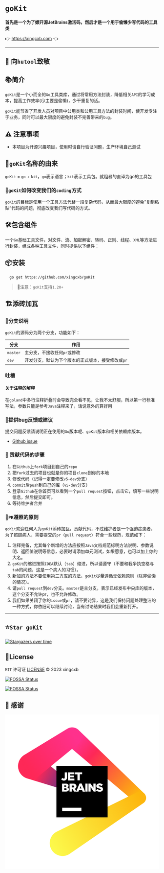 # `goKit`


<p>
	<strong>
        首先是一个为了嫖开源JetBrains激活码，然后才是一个用于偷懒少写代码的工具类
    </strong>
</p>

<p>
👉 <a href="https://xingcxb.com">https://xingcxb.com</a> 👈
</p>

-------------------------------------------------------------------------------
🫡 向`hutool`致敬
-------------------------------------------------------------------------------

## 📚简介

`goKit`是一个小而全的`Go`工具类库，通过将常用方法封装，降低相关`API`的学习成本，提高工作效率(😏主要是偷懒)，少干重复的活。

`goKit`能节省了开发人员对项目中公用类和公用工具方法的封装时间，使开发专注于业务，同时可以最大限度的避免封装不完善带来的`bug`。

## ⚠️ 注意事项

- 本项目为开源兴趣项目，使用时请自行验证问题，生产环境自己测试

## 🎁`goKit`名称的由来

`goKit` = `go` + `kit`，`go`表示语言；`kit`表示工具包。就粗暴的直译为go的工具包

### 🍺`goKit`如何改变我们的`coding`方式

`goKit`的目标是使用一个工具方法代替一段复杂代码，从而最大限度的避免“复制粘贴”代码的问题，彻底改变我们写代码的方式。

## 🛠️包含组件

一个`Go`基础工具文件，对文件、流、加密解密、转码、正则、线程、`XML`等方法进行封装，组成各种工具文件，同时提供以下组件：

## 📦安装

```shell
  go get https://github.com/xingcxb/goKit
```

> 🔔️注意：`goKit`支持`1.20+`

## 🏗️添砖加瓦

### 🎋分支说明

`goKit`的源码分为两个分支，功能如下：

| 分支       | 作用                          |
|----------|-----------------------------|
| `master` | 主分支，不接收任何`pr`或修改            |
| `dev`    | 开发分支，默认为下个版本的正式版本，接受修改或`pr` |

### 吐槽

#### 关于注释的解释
在`goland`中多行注释折叠时会导致完全看不见，让我不太舒服，所以第一行标准写法，参数只能是参考`Java`注释来了，话说意外的算好用


### 🐞提供bug反馈或建议

提交问题反馈请说明正在使用的`Go`版本呢、`goKit`版本和相关依赖库版本。

- [Github issue](https://github.com/xingcxb/goKit/issues)

### 🧬 贡献代码的步骤

1. 在`Github`上`fork`项目到自己的`repo`
2. 把`fork`过去的项目也就是你的项目`clone`到你的本地
3. 修改代码（记得一定要修改`v5-dev`分支）
4. `commit`后`push`到自己的库（`v5-dev`分支）
5. 登录`Github`在你首页可以看到一个`pull request`按钮，点击它，填写一些说明信息，然后提交即可。
6. 等待维护者合并

### 📐`PR`遵照的原则

`goKit`欢迎任何人为`goKit`添砖加瓦，贡献代码，不过维护者是一个强迫症患者，为了照顾病人，需要提交的`pr`（`pull request`）符合一些规范，规范如下：

1. 注释完备，尤其每个新增的方法应按照`Java`文档规范标明方法说明、参数说明、返回值说明等信息，必要时请添加单元测试，如果愿意，也可以加上你的大名。
2. `goKit`的缩进按照`IDEA`默认（`tab`）缩进，所以请遵守（不要和我争执空格与`tab`的问题，这是一个病人的习惯）。
3. 新加的方法不要使用第三方库的方法，`goKit`尽量遵循无依赖原则（除非偷懒的情况）。
4. 请`pull request`到`dev`分支。`master`是主分支，表示已经发布中央库的版本，这个分支不允许pr，也不允许修改。
5. 我们如果关闭了你的`issue`或`pr`，请不要诧异，这是我们保持问题处理整洁的一种方式，你依旧可以继续讨论，当有讨论结果时我们会重新打开。

-------------------------------------------------------------------------------

## ⭐`Star goKit`

[![Stargazers over time](https://starchart.cc/xingcxb/goKit.svg)](https://starchart.cc/xingcxb/goKit)


## 📜License

`MIT` 许可证 [LICENSE](LICENSE) ©️ 2023 xingcxb

[![FOSSA Status](https://app.fossa.com/api/projects/git%2Bgithub.com%2Fxingcxb%2FgoKit.svg?type=shield)](https://app.fossa.com/projects/git%2Bgithub.com%2Fxingcxb%2FgoKit?ref=badge_shield)

[![FOSSA Status](https://app.fossa.com/api/projects/git%2Bgithub.com%2Fxingcxb%2FgoKit.svg?type=large)](https://app.fossa.com/projects/git%2Bgithub.com%2Fxingcxb%2FgoKit?ref=badge_large)

## 🙏 感谢

![](jb_beam.png)

